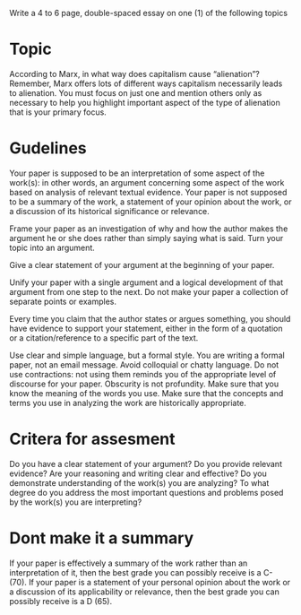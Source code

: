 Write a 4 to 6 page, double-spaced essay on one (1) of the following topics
# Topic 
According to Marx, in what way does capitalism cause “alienation”? Remember, Marx offers lots of different ways capitalism necessarily leads to alienation. You must focus on just one and mention others only as necessary to help you highlight important aspect of the type of alienation that is your primary focus.
# Gudelines 
Your paper is supposed to be an interpretation of some aspect of the work(s): in other words, an argument concerning some aspect of the work based on analysis of relevant textual evidence.  Your paper is not supposed to be a summary of the work, a statement of your opinion about the work, or a discussion of its historical significance or relevance.

Frame your paper as an investigation of why and how the author makes the argument he or she does rather than simply saying what is said.  Turn your topic into an argument.

Give a clear statement of your argument at the beginning of your paper.

Unify your paper with a single argument and a logical development of that argument from one step to the next.  Do not make your paper a collection of separate points or examples.

Every time you claim that the author states or argues something, you should have evidence to support your statement, either in the form of a quotation or a citation/reference to a specific part of the text.

Use clear and simple language, but a formal style. You are writing a formal paper, not an email message.  Avoid colloquial or chatty language.  Do not use contractions: not using them reminds you of the appropriate level of discourse for your paper.  Obscurity is not profundity.  Make sure that you know the meaning of the words you use.  Make sure that the concepts and terms you use in analyzing the work are historically appropriate.

# Critera for assesment
Do you have a clear statement of your argument?
Do you provide relevant evidence?
Are your reasoning and writing clear and effective?
Do you demonstrate understanding of the work(s) you are analyzing?
To what degree do you address the most important questions and problems posed by the work(s) you are interpreting?

# Dont make it a summary 
 If your paper is effectively a summary of the work rather than an interpretation of it, then the best grade you can possibly receive is a C- (70).  If your paper is a statement of your personal opinion about the work or a discussion of its applicability or relevance, then the best grade you can possibly receive is a D (65).


 
